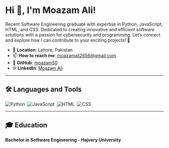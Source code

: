 # Hi 👋, I'm Moazam Ali!

Recent Software Engineering graduate with expertise in Python, JavaScript, HTML, and CSS. Dedicated to creating innovative and efficient software solutions with a passion for cybersecurity and programming. Let’s connect and explore how I can contribute to your exciting projects! 🚀

- 📍 **Location**: Lahore, Pakistan
- 📫 **How to reach me**: moazamali2656@gmail.com
- 🔗 **GitHub**: [moazam50](https://github.com/moazam50)
- 🌐 **LinkedIn**: [Moazam Ali](https://linkedin.com/in/moazam-ali-79859827a)

---

## 🛠️ **Languages and Tools**
![Python](https://img.shields.io/badge/-Python-05122A?style=flat&logo=python)&nbsp;
![JavaScript](https://img.shields.io/badge/-JavaScript-05122A?style=flat&logo=javascript)&nbsp;
![HTML](https://img.shields.io/badge/-HTML-05122A?style=flat&logo=html5)&nbsp;
![CSS](https://img.shields.io/badge/-CSS-05122A?style=flat&logo=css3)&nbsp;

---

## 🎓 **Education**
**Bachelor in Software Engineering - Hajvery University**
